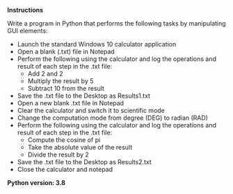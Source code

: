 **Instructions** 

Write a program in Python that performs the following tasks by manipulating GUI elements:
- Launch the standard Windows 10 calculator application
- Open a blank (.txt) file in Notepad
- Perform the following using the calculator and log the operations and result of each step in the .txt file:
    - Add 2 and 2
    - Multiply the result by 5
    - Subtract 10 from the result
- Save the .txt file to the Desktop as Results1.txt
- Open a new blank .txt file in Notepad
- Clear the calculator and switch it to scientific mode
- Change the computation mode from degree (DEG) to radian (RAD)
- Perform the following using the calculator and log the operations and result of each step in the .txt file:
    - Compute the cosine of pi
    - Take the absolute value of the result
    - Divide the result by 2
- Save the .txt file to the Desktop as Results2.txt
- Close the calculator and notepad


**Python version: 3.8**